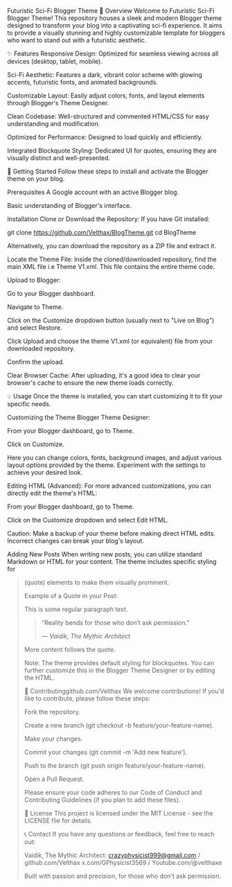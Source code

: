 
Futuristic Sci-Fi Blogger Theme
🌟 Overview
Welcome to Futuristic Sci-Fi Blogger Theme! This repository houses a sleek and modern Blogger theme designed to transform your blog into a captivating sci-fi experience. It aims to provide a visually stunning and highly customizable template for bloggers who want to stand out with a futuristic aesthetic.

✨ Features
Responsive Design: Optimized for seamless viewing across all devices (desktop, tablet, mobile).

Sci-Fi Aesthetic: Features a dark, vibrant color scheme with glowing accents, futuristic fonts, and animated backgrounds.

Customizable Layout: Easily adjust colors, fonts, and layout elements through Blogger's Theme Designer.

Clean Codebase: Well-structured and commented HTML/CSS for easy understanding and modification.

Optimized for Performance: Designed to load quickly and efficiently.

Integrated Blockquote Styling: Dedicated UI for quotes, ensuring they are visually distinct and well-presented.

🚀 Getting Started
Follow these steps to install and activate the Blogger theme on your blog.

Prerequisites
A Google account with an active Blogger blog.

Basic understanding of Blogger's interface.

Installation
Clone or Download the Repository:
If you have Git installed:

git clone https://github.com/Velthax/BlogTheme.git
cd BlogTheme

Alternatively, you can download the repository as a ZIP file and extract it.

Locate the Theme File:
Inside the cloned/downloaded repository, find the main XML file i.e Theme V1.xml. This file contains the entire theme code.

Upload to Blogger:

Go to your Blogger dashboard.

Navigate to Theme.

Click on the Customize dropdown button (usually next to "Live on Blog") and select Restore.

Click Upload and choose the theme V1.xml (or equivalent) file from your downloaded repository.

Confirm the upload.

Clear Browser Cache:
After uploading, it's a good idea to clear your browser's cache to ensure the new theme loads correctly.

💡 Usage
Once the theme is installed, you can start customizing it to fit your specific needs.

Customizing the Theme
Blogger Theme Designer:

From your Blogger dashboard, go to Theme.

Click on Customize.

Here you can change colors, fonts, background images, and adjust various layout options provided by the theme. Experiment with the settings to achieve your desired look.

Editing HTML (Advanced):
For more advanced customizations, you can directly edit the theme's HTML:

From your Blogger dashboard, go to Theme.

Click on the Customize dropdown and select Edit HTML.

Caution: Make a backup of your theme before making direct HTML edits. Incorrect changes can break your blog's layout.

Adding New Posts
When writing new posts, you can utilize standard Markdown or HTML for your content. The theme includes specific styling for <blockquote> (quote) elements to make them visually prominent.

Example of a Quote in your Post:

<p>This is some regular paragraph text.</p>

<blockquote>
  <p>“Reality bends for those who don’t ask permission.”</p>
  <cite>— Vaidik, The Mythic Architect</cite>
</blockquote>

<p>More content follows the quote.</p>

Note: The theme provides default styling for blockquotes. You can further customize this in the Blogger Theme Designer or by editing the HTML.

🤝 Contributinggithub.com/Velthax
We welcome contributions! If you'd like to contribute, please follow these steps:

Fork the repository.

Create a new branch (git checkout -b feature/your-feature-name).

Make your changes.

Commit your changes (git commit -m 'Add new feature').

Push to the branch (git push origin feature/your-feature-name).

Open a Pull Request.

Please ensure your code adheres to our Code of Conduct and Contributing Guidelines (if you plan to add these files).

📄 License
This project is licensed under the MIT License - see the LICENSE file for details.

📞 Contact
If you have any questions or feedback, feel free to reach out:

Vaidik, The Mythic Architect: crazyphysicist999@gmail.com / github.com/Velthax
x.com/GPhysicist3569 / Youtube.com/@velthaxe

Built with passion and precision, for those who don't ask permission.
